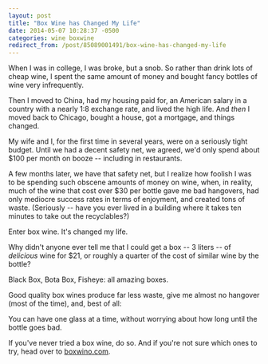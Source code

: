 ```yaml
---
layout: post
title: "Box Wine has Changed My Life"
date: 2014-05-07 10:28:37 -0500
categories: wine boxwine
redirect_from: /post/85089001491/box-wine-has-changed-my-life
---
```


When I was in college, I was broke, but a snob. So rather than drink lots of cheap wine, I spent the same amount of money and bought fancy bottles of wine very infrequently.

Then I moved to China, had my housing paid for, an American salary in a country with a nearly 1:8 exchange rate, and lived the high life. And _then_ I moved back to Chicago, bought a house, got a mortgage, and things changed.

My wife and I, for the first time in several years, were on a seriously tight budget. Until we had a decent safety net, we agreed, we'd only spend about $100 per month on booze -- including in restaurants.

A few months later, we have that safety net, but I realize how foolish I was to be spending such obscene amounts of money on wine, when, in reality, much of the wine that cost over $30 per bottle gave me bad hangovers, had only mediocre success rates in terms of enjoyment, and created tons of waste. (Seriously -- have you ever lived in a building where it takes ten minutes to take out the recyclables?)

Enter box wine. It's changed my life.

Why didn't anyone ever tell me that I could get a box -- 3 liters -- of _delicious_ wine for $21, or roughly a quarter of the cost of similar wine by the bottle?

Black Box, Bota Box, Fisheye: all amazing boxes. 

Good quality box wines produce far less waste, give me almost no hangover (most of the time), and, best of all:

You can have one glass at a time, without worrying about how long until the bottle goes bad.

If you've never tried a box wine, do so. And if you're not sure which ones to try, head over to [boxwino.com](http://boxwino.com/wines).
